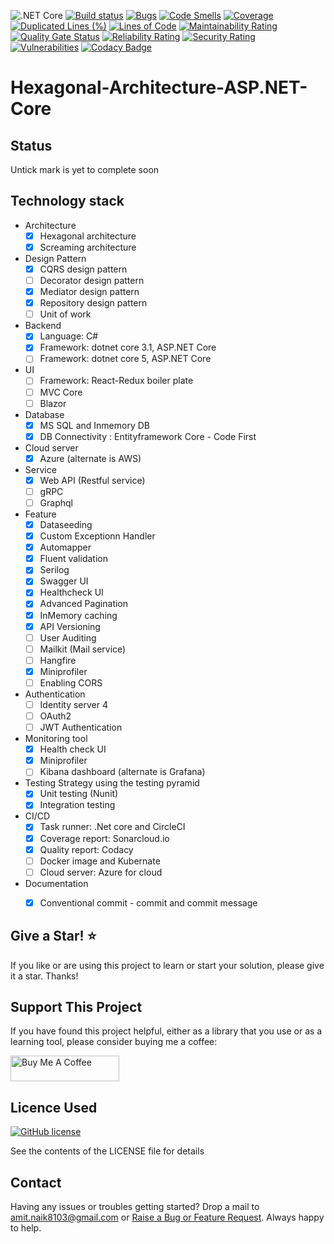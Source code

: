 ![.NET Core](https://github.com/Amitpnk/Hexagonal-Architecture-ASP.NET-Core/workflows/.NET%20Core/badge.svg)
[![Build status](https://ci.appveyor.com/api/projects/status/bdlg2fek0oemwpd4?svg=true)](https://ci.appveyor.com/project/Amitpnk/hexagonal-architecture-asp-net-core)
[![Bugs](https://sonarcloud.io/api/project_badges/measure?project=Amitpnk_Hexagonal-Architecture-ASP.NET-Core&metric=bugs)](https://sonarcloud.io/dashboard?id=Amitpnk_Hexagonal-Architecture-ASP.NET-Core)
[![Code Smells](https://sonarcloud.io/api/project_badges/measure?project=Amitpnk_Hexagonal-Architecture-ASP.NET-Core&metric=code_smells)](https://sonarcloud.io/dashboard?id=Amitpnk_Hexagonal-Architecture-ASP.NET-Core)
[![Coverage](https://sonarcloud.io/api/project_badges/measure?project=Amitpnk_Hexagonal-Architecture-ASP.NET-Core&metric=coverage)](https://sonarcloud.io/dashboard?id=Amitpnk_Hexagonal-Architecture-ASP.NET-Core)
[![Duplicated Lines (%)](https://sonarcloud.io/api/project_badges/measure?project=Amitpnk_Hexagonal-Architecture-ASP.NET-Core&metric=duplicated_lines_density)](https://sonarcloud.io/dashboard?id=Amitpnk_Hexagonal-Architecture-ASP.NET-Core)
[![Lines of Code](https://sonarcloud.io/api/project_badges/measure?project=Amitpnk_Hexagonal-Architecture-ASP.NET-Core&metric=ncloc)](https://sonarcloud.io/dashboard?id=Amitpnk_Hexagonal-Architecture-ASP.NET-Core)
[![Maintainability Rating](https://sonarcloud.io/api/project_badges/measure?project=Amitpnk_Hexagonal-Architecture-ASP.NET-Core&metric=sqale_rating)](https://sonarcloud.io/dashboard?id=Amitpnk_Hexagonal-Architecture-ASP.NET-Core)
[![Quality Gate Status](https://sonarcloud.io/api/project_badges/measure?project=Amitpnk_Hexagonal-Architecture-ASP.NET-Core&metric=alert_status)](https://sonarcloud.io/dashboard?id=Amitpnk_Hexagonal-Architecture-ASP.NET-Core)
[![Reliability Rating](https://sonarcloud.io/api/project_badges/measure?project=Amitpnk_Hexagonal-Architecture-ASP.NET-Core&metric=reliability_rating)](https://sonarcloud.io/dashboard?id=Amitpnk_Hexagonal-Architecture-ASP.NET-Core)
[![Security Rating](https://sonarcloud.io/api/project_badges/measure?project=Amitpnk_Hexagonal-Architecture-ASP.NET-Core&metric=security_rating)](https://sonarcloud.io/dashboard?id=Amitpnk_Hexagonal-Architecture-ASP.NET-Core)
[![Vulnerabilities](https://sonarcloud.io/api/project_badges/measure?project=Amitpnk_Hexagonal-Architecture-ASP.NET-Core&metric=vulnerabilities)](https://sonarcloud.io/dashboard?id=Amitpnk_Hexagonal-Architecture-ASP.NET-Core)
[![Codacy Badge](https://app.codacy.com/project/badge/Grade/cdfa9a0107e44a048a1bb69c529c6f62)](https://www.codacy.com/gh/Amitpnk/Hexagonal-Architecture-ASP.NET-Core/dashboard?utm_source=github.com&amp;utm_medium=referral&amp;utm_content=Amitpnk/Hexagonal-Architecture-ASP.NET-Core&amp;utm_campaign=Badge_Grade)

# Hexagonal-Architecture-ASP.NET-Core

## Status

Untick mark is yet to complete soon

## Technology stack

* Architecture
    - [x] Hexagonal architecture
    - [x] Screaming architecture
* Design Pattern
    - [x] CQRS design pattern
    - [ ] Decorator design pattern
    - [x] Mediator design pattern
    - [x] Repository design pattern
    - [ ] Unit of work 
* Backend
    - [x] Language: C#
    - [x] Framework: dotnet core 3.1, ASP.NET Core
    - [ ] Framework: dotnet core 5, ASP.NET Core
* UI
    - [ ] Framework: React-Redux boiler plate
    - [ ] MVC Core
    - [ ] Blazor
* Database
    - [x] MS SQL and Inmemory DB
    - [x] DB Connectivity : Entityframework Core - Code First
* Cloud server
    - [x] Azure  (alternate is AWS)
* Service
    - [x] Web API (Restful service)
    - [ ] gRPC
    - [ ] Graphql
* Feature
    - [x] Dataseeding
    - [x] Custom Exceptionn Handler
    - [x] Automapper
    - [x] Fluent validation
    - [x] Serilog
    - [x] Swagger UI
    - [x] Healthcheck UI
    - [x] Advanced Pagination
    - [x] InMemory caching
    - [x] API Versioning
    - [ ] User Auditing
    - [ ] Mailkit (Mail service)
    - [ ] Hangfire
    - [x] Miniprofiler
    - [ ] Enabling CORS
* Authentication
    - [ ] Identity server 4
    - [ ] OAuth2
    - [ ] JWT Authentication
* Monitoring tool
    - [x] Health check UI
    - [x] Miniprofiler
    - [ ] Kibana dashboard (alternate is Grafana)
* Testing Strategy using the testing pyramid
    - [x] Unit testing (Nunit)        
    - [x] Integration testing
* CI/CD
    - [x] Task runner: .Net core and CircleCI
    - [x] Coverage report: Sonarcloud.io
    - [x] Quality report: Codacy
    - [ ] Docker image and Kubernate
    - [ ] Cloud server: Azure for cloud
* Documentation
    - [x] Conventional commit - commit and commit message    


## Give a Star! :star:

If you like or are using this project to learn or start your solution, please give it a star. Thanks!

## Support This Project

If you have found this project helpful, either as a library that you use or as a learning tool, please consider buying me a coffee:

<a href="https://www.buymeacoffee.com/codewithamit" target="_blank"><img src="https://www.buymeacoffee.com/assets/img/custom_images/orange_img.png" alt="Buy Me A Coffee" style="height: 41px !important;width: 174px !important" ></a>

## Licence Used

[![GitHub license](https://img.shields.io/badge/license-MIT-blue.svg)](https://github.com/Amitpnk/Clean-architecture-ASP.NET-Core/blob/develop/LICENSE)

See the contents of the LICENSE file for details

## Contact

Having any issues or troubles getting started? Drop a mail to amit.naik8103@gmail.com or [Raise a Bug or Feature Request](https://github.com/Amitpnk/Clean-architecture-ASP.NET-Core/issues/new). Always happy to help.
